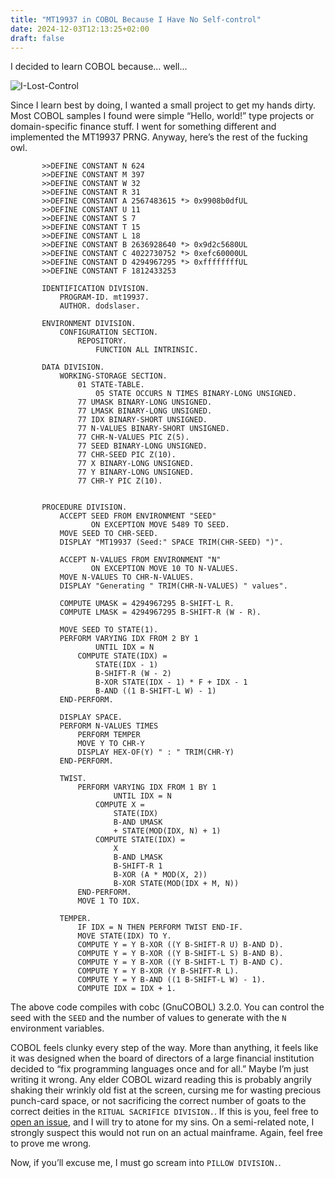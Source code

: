 ```yaml
---
title: "MT19937 in COBOL Because I Have No Self-control"
date: 2024-12-03T12:13:25+02:00
draft: false
---
```


I decided to learn COBOL because... well...

![I-Lost-Control](/images/blog/mt19937-in-cobol-because-i-have-no-self-control/control.webp)

Since I learn best by doing, I wanted a small project to get my hands dirty. Most COBOL samples I found were simple “Hello, world!” type projects or domain-specific finance stuff. I went for something different and implemented the MT19937 PRNG. Anyway, here’s the rest of the fucking owl.

```COBOL
       >>DEFINE CONSTANT N 624
       >>DEFINE CONSTANT M 397
       >>DEFINE CONSTANT W 32
       >>DEFINE CONSTANT R 31
       >>DEFINE CONSTANT A 2567483615 *> 0x9908b0dfUL
       >>DEFINE CONSTANT U 11
       >>DEFINE CONSTANT S 7
       >>DEFINE CONSTANT T 15
       >>DEFINE CONSTANT L 18
       >>DEFINE CONSTANT B 2636928640 *> 0x9d2c5680UL
       >>DEFINE CONSTANT C 4022730752 *> 0xefc60000UL
       >>DEFINE CONSTANT D 4294967295 *> 0xffffffffUL
       >>DEFINE CONSTANT F 1812433253

       IDENTIFICATION DIVISION.
           PROGRAM-ID. mt19937.
           AUTHOR. dodslaser.

       ENVIRONMENT DIVISION.
           CONFIGURATION SECTION.
               REPOSITORY.
                   FUNCTION ALL INTRINSIC.

       DATA DIVISION.
           WORKING-STORAGE SECTION.
               01 STATE-TABLE.
                   05 STATE OCCURS N TIMES BINARY-LONG UNSIGNED.
               77 UMASK BINARY-LONG UNSIGNED.
               77 LMASK BINARY-LONG UNSIGNED.
               77 IDX BINARY-SHORT UNSIGNED.
               77 N-VALUES BINARY-SHORT UNSIGNED.
               77 CHR-N-VALUES PIC Z(5).
               77 SEED BINARY-LONG UNSIGNED.
               77 CHR-SEED PIC Z(10).
               77 X BINARY-LONG UNSIGNED.
               77 Y BINARY-LONG UNSIGNED.
               77 CHR-Y PIC Z(10).


       PROCEDURE DIVISION.
           ACCEPT SEED FROM ENVIRONMENT "SEED"
                  ON EXCEPTION MOVE 5489 TO SEED.
           MOVE SEED TO CHR-SEED.
           DISPLAY "MT19937 (Seed:" SPACE TRIM(CHR-SEED) ")".

           ACCEPT N-VALUES FROM ENVIRONMENT "N"
                  ON EXCEPTION MOVE 10 TO N-VALUES.
           MOVE N-VALUES TO CHR-N-VALUES.
           DISPLAY "Generating " TRIM(CHR-N-VALUES) " values".

           COMPUTE UMASK = 4294967295 B-SHIFT-L R.
           COMPUTE LMASK = 4294967295 B-SHIFT-R (W - R).

           MOVE SEED TO STATE(1).
           PERFORM VARYING IDX FROM 2 BY 1
                   UNTIL IDX = N
               COMPUTE STATE(IDX) =
                   STATE(IDX - 1)
                   B-SHIFT-R (W - 2)
                   B-XOR STATE(IDX - 1) * F + IDX - 1
                   B-AND ((1 B-SHIFT-L W) - 1)
           END-PERFORM.

           DISPLAY SPACE.
           PERFORM N-VALUES TIMES
               PERFORM TEMPER
               MOVE Y TO CHR-Y
               DISPLAY HEX-OF(Y) " : " TRIM(CHR-Y)
           END-PERFORM.

           TWIST.
               PERFORM VARYING IDX FROM 1 BY 1
                       UNTIL IDX = N
                   COMPUTE X =
                       STATE(IDX)
                       B-AND UMASK
                       + STATE(MOD(IDX, N) + 1)
                   COMPUTE STATE(IDX) =
                       X
                       B-AND LMASK
                       B-SHIFT-R 1
                       B-XOR (A * MOD(X, 2))
                       B-XOR STATE(MOD(IDX + M, N))
               END-PERFORM.
               MOVE 1 TO IDX.

           TEMPER.
               IF IDX = N THEN PERFORM TWIST END-IF.
               MOVE STATE(IDX) TO Y.
               COMPUTE Y = Y B-XOR ((Y B-SHIFT-R U) B-AND D).
               COMPUTE Y = Y B-XOR ((Y B-SHIFT-L S) B-AND B).
               COMPUTE Y = Y B-XOR ((Y B-SHIFT-L T) B-AND C).
               COMPUTE Y = Y B-XOR (Y B-SHIFT-R L).
               COMPUTE Y = Y B-AND ((1 B-SHIFT-L W) - 1).
               COMPUTE IDX = IDX + 1.
```

The above code compiles with cobc (GnuCOBOL) 3.2.0. You can control the seed with the `SEED` and the number of values to generate with the `N` environment variables.

COBOL feels clunky every step of the way. More than anything, it feels like it was designed when the board of directors of a large financial institution decided to “fix programming languages once and for all.” Maybe I’m just writing it wrong. Any elder  COBOL wizard reading this is probably angrily shaking their wrinkly old fist at the screen, cursing me for wasting precious punch-card space, or not sacrificing the correct number of goats to the correct deities in the `RITUAL SACRIFICE DIVISION.`. If this is you, feel free to [open an issue](https://github.com/dodslaser/MT19937.cob), and I will try to atone for my sins. On a semi-related note, I strongly suspect this would not run on an actual mainframe. Again, feel free to prove me wrong.

Now, if you’ll excuse me, I must go scream into `PILLOW DIVISION.`.
